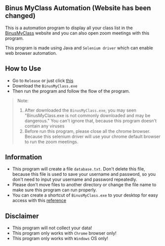 ## Binus MyClass Automation (Website has been changed)

This is a automation program to display all your class list in the [BinusMyClass](https://myclass.apps.binus.ac.id/Auth) website and you can also open zoom meetings with this program.

This program is made using Java and `Selenium driver` which can enable web browser automation.

## How to Use

- Go to `Release` or just click [this](https://github.com/ChocolatePopcorn/BinusMyClass/releases/tag/v1.0.0)
- Download the `BinusMyClass.exe`
- Then run the program and follow the flow of the program.
> Note: 
> 1. After downloaded the `BinusMyClass.exe`, you may seen "BinusMyClass.exe is not commonly downloaded and may be dangerous." You can't ignore that, because this program doesn't contain any viruses 
>2. Before run this program, please close all the chrome browser. Because this selenium driver will use your chrome default browser to run the zoom meetings.

## Information

- This program will create a file `database.txt`. Don't delete this file, because this file is used to save your username and password, so you don't need to input your username and password repeatedly.
- Please don't move files to another directory or change the file name to make sure this program can run properly.
- You can create a shortcut of `BinusMyClass.exe` to your desktop for easy access with this [reference](https://www.howtogeek.com/436615/how-to-create-desktop-shortcuts-on-windows-10-the-easy-way/)

## Disclaimer

- This program will not collect your data!
- This program only works with `Chrome` browser only!
- This program only works with `Windows` OS only!
